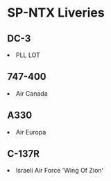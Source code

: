 # SP-NTX Liveries
## DC-3
<li>PLL LOT</li>

## 747-400
<li>Air Canada</li>

## A330
<li>Air Europa</li>

## C-137R
<li>Israeli Air Force 'Wing Of Zion'</li>
